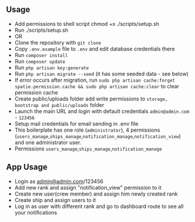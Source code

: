 ## Usage
- Add permissions to shell script chmod +x ./scripts/setup.sh
- Run ./scripts/setup.sh
- OR 
- Clone the repository with `git clone`
- Copy `.env.example` file to `.env` and edit database credentials there
- Run `composer install`
- Run `composer update`
- Run `php artisan key:generate`
- Run `php artisan migrate --seed` (it has some seeded data - see below)
- If error occurs after migration, run `sudo php artisan cache:forget spatie.permission.cache && sudo php artisan cache:clear` to clear permission cache
- Create public/uploads folder add write permissions to `storage, bootstrap and public/uploads` folder
- Launch the main URL and login with default credentials `admin@admin.com` - `123456`
- Setup mail credentials for email sending in .env file
- This boilerplate has one role (`administrator`), 4 permissions (`users_manage`,`ships_manage`,`notification_manage`,`notification_view`) and one administrator user.
- Permissions `users_manage`,`ships_manage`,`notification_manage`


## App Usage
- Login as admin@admin.com/123456
- Add new rank and assign "notification_view" permission to it
- Create new user(crew member) and assign him newly created rank
- Create ship and assign users to it
- Log in as user with different rank and go to dashboard route to see all your notifications
